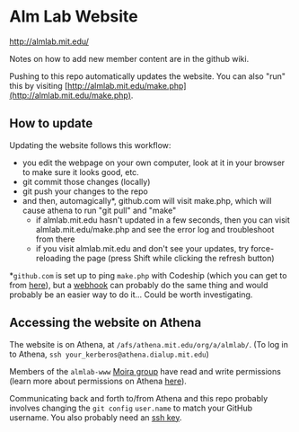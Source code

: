 Alm Lab Website
===============

http://almlab.mit.edu/

Notes on how to add new member content are in the github wiki.

Pushing to this repo automatically updates the website. You can also "run" this by visiting 
[http://almlab.mit.edu/make.php](http://almlab.mit.edu/make.php).

How to update
-------------

Updating the website follows this workflow:   

* you edit the webpage on your own computer, look at it in your browser to make sure it looks good, etc.
* git commit those changes (locally)
* git push your changes to the repo
* and then, automagically\*, github.com will visit make.php, which will cause athena to run "git pull" and "make"
    * if almlab.mit.edu hasn't updated in a few seconds, then you can visit almlab.mit.edu/make.php and see the error log and troubleshoot from there
    * if you visit almlab.mit.edu and don't see your updates, try force-reloading the page (press Shift while clicking the refresh button)

\*`github.com` is set up to ping `make.php` with Codeship (which you can get to from [here](https://github.com/almlab/www/settings/installations)), 
but a [webhook](https://github.com/almlab/www/settings/hooks) can probably do the same thing and would probably be an easier way to do it... 
Could be worth investigating.

Accessing the website on Athena
-------------------------------

The website is on Athena, at `/afs/athena.mit.edu/org/a/almlab/`. 
(To log in to Athena, `ssh your_kerberos@athena.dialup.mit.edu`)

Members of the `almlab-www` [Moira group](groups.mit.edu/webmoira/) have read and write
permissions (learn more about permissions on Athena [here](https://sipb.mit.edu/doc/afs-and-you/)).

Communicating back and forth to/from Athena and this repo probably involves changing the `git config`
`user.name` to match your GitHub username. You also probably need an [ssh key](https://help.github.com/articles/error-permission-denied-publickey/).
